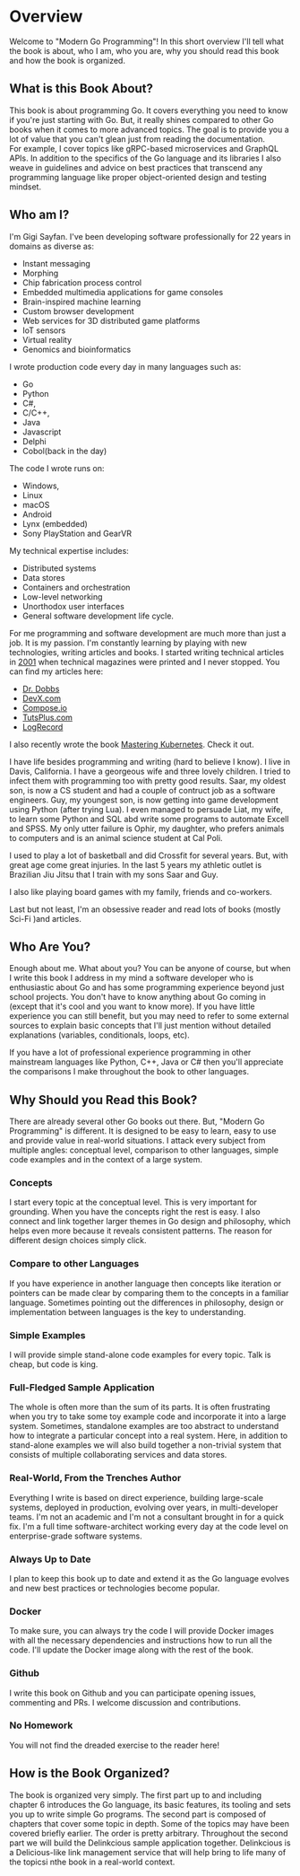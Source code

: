 # Overview

Welcome to "Modern Go Programming"! In this short overview I'll tell what the book is about, 
who I am, who you are, why you should read this book and how the book is organized.

## What is this Book About?

This book is about programming Go. It covers everything you need to know if you're just starting 
with Go. But, it really shines compared to other Go books when it comes to more advanced topics.
The goal is to provide you a lot of value that you can't glean just from reading the documentation.  
For example, I cover topics like gRPC-based microservices and GraphQL APIs. In addition to the 
specifics of the Go language and its libraries I also weave in guidelines and advice on best 
practices that transcend any programming language like proper object-oriented design and testing
mindset. 

## Who am I?

I'm Gigi Sayfan. I've been developing software professionally for 22 years in domains as diverse as:
- Instant messaging
- Morphing
- Chip fabrication process control
- Embedded multimedia applications for game consoles
- Brain-inspired machine learning
- Custom browser development
- Web services for 3D distributed game platforms
- IoT sensors
- Virtual reality
- Genomics and bioinformatics

I wrote production code every day in many languages such as: 
- Go
- Python
- C#, 
- C/C++,
- Java
- Javascript
- Delphi
- Cobol(back in the day)


The code I wrote runs on:
- Windows, 
- Linux
- macOS
- Android
- Lynx (embedded)
- Sony PlayStation and GearVR

My technical expertise includes:  
- Distributed systems
- Data stores
- Containers and orchestration
- Low-level networking
- Unorthodox user interfaces
- General software development life cycle.

For me programming and software development are much more than just a job. It is my passion. I'm constantly learning by playing with new technologies, writing articles and books. I started writing technical articles in [2001](http://www.drdobbs.com/a-quick-test-window-for-com/184416298) when technical magazines were printed and I never stopped. You can find my articles here:

- [Dr. Dobbs](http://www.drdobbs.com/sitesearch?queryText=gigi+sayfan&type=site)
- [DevX.com](https://www.google.com/search?q=gigi+sayfan+site%3Adevx.com)
- [Compose.io](https://www.compose.com/articles/search/?s=gigi%20sayfan)
- [TutsPlus.com](https://tutsplus.com/authors/gigi-sayfan)
- [LogRecord]()

I also recently wrote the book [Mastering Kubernetes](https://www.amazon.com/Mastering-Kubernetes-container-deployment-management/dp/1786461005). Check it out. 


I have life besides programming and writing (hard to believe I know). I live in Davis, California. I
have a georgeous wife and three lovely children. I tried to infect them with programming too with pretty good results. Saar, my oldest son, is now a CS student and had a couple of contruct job as a software engineers. Guy, my youngest son, is now getting into game development using Python (after trying Lua). I even managed to persuade Liat, my wife, to learn some Python and SQL abd write some programs to automate Excell and SPSS. My only utter failure is Ophir, my daughter, who prefers animals to computers and is an animal science student at Cal Poli. 

I used to play a lot of basketball and did Crossfit for several years. But, with great age come 
great injuries. In the last 5 years my athletic outlet is Brazilian Jiu Jitsu that I train with 
my sons Saar and Guy.

I also like playing board games with my family, friends and co-workers.

Last but not least, I'm an obsessive reader and read lots of books (mostly Sci-Fi )and articles.

## Who Are You?

Enough about me. What about you? You can be anyone of course, but when I write this book I address 
in my mind a software developer who is enthusiastic about Go and has some programming experience 
beyond just school projects. You don't have to know anything about Go coming in (except that it's cool and you want to know more). If you have little experience you can still benefit, but you may need to refer to some external sources to explain basic concepts that I'll just mention without detailed explanations (variables, conditionals, loops, etc).

If you have a lot of professional experience programming in other mainstream languages like Python, 
C++, Java or C# then you'll appreciate the comparisons I make throughout the book to other languages.  

## Why Should you Read this Book?

There are already several other Go books out there. But, "Modern Go Programming" is different. It
is designed to be easy to learn, easy to use and provide value in real-world situations. I attack 
every subject from multiple angles: conceptual level, comparison to other languages, simple code
examples and in the context of a large system. 

### Concepts

I start every topic at the conceptual level. This is very important for grounding. When you have the concepts right the rest is easy. I also connect and link together larger themes in Go design and philosophy, which helps even more because it reveals consistent patterns. The reason for different design choices simply click. 

### Compare to other Languages

If you have experience in another language then concepts like iteration or pointers can be made 
clear by comparing them to the concepts in a familiar language. Sometimes pointing out the 
differences in philosophy, design or implementation between languages is the key to understanding.

### Simple Examples

I will provide simple stand-alone code examples for every topic. Talk is cheap, but code is king.

### Full-Fledged Sample Application

The whole is often more than the sum of its parts. It is often frustrating when you try to take some
toy example code and incorporate it into a large system. Sometimes, standalone examples are too 
abstract to understand how to integrate a particular concept into a real system. Here, in addition
to stand-alone examples we will also build together a non-trivial system that consists of multiple
collaborating services and data stores. 

### Real-World, From the Trenches Author

Everything I write is based on direct experience, building large-scale systems, deployed in production, evolving over years, in multi-developer teams. I'm not an academic and I'm not a consultant brought in for a quick fix. I'm a full time software-architect working every day at the 
code level on enterprise-grade software systems.   

### Always Up to Date

I plan to keep this book up to date and extend it as the Go language evolves and new best practices or technologies become popular.

### Docker

To make sure, you can always try the code I will provide Docker images with all the necessary dependencies and instructions how to run all the code. I'll update the Docker image along with the rest of the book.

### Github

I write this book on Github and you can participate opening issues, commenting and PRs. I welcome
discussion and contributions.

### No Homework

You will not find the dreaded exercise to the reader here! 

## How is the Book Organized?

The book is organized very simply. The first part up to and including chapter 6 introduces the Go language, its basic features, its tooling and sets you up to write simple Go programs. The second part is composed of chapters that cover some topic in depth. Some of the topics may have been covered briefly earlier. The order is pretty arbitrary. Throughout the second part we will build the Delinkcious sample application together. Delinkcious is a Delicious-like link management service that will help bring to life many of the topicsi nthe book in a real-world context. 

